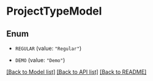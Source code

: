 # ProjectTypeModel

## Enum


* `REGULAR` (value: `"Regular"`)

* `DEMO` (value: `"Demo"`)


[[Back to Model list]](../README.md#documentation-for-models) [[Back to API list]](../README.md#documentation-for-api-endpoints) [[Back to README]](../README.md)



